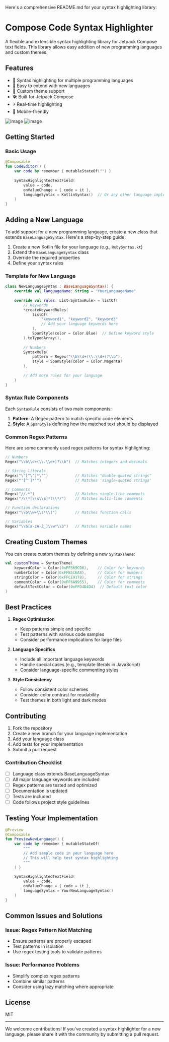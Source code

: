 Here's a comprehensive README.md for your syntax highlighting library:



# Compose Code Syntax Highlighter

A flexible and extensible syntax highlighting library for Jetpack Compose text fields. This library allows easy addition of new programming languages and custom themes.

## Features

- 🎨 Syntax highlighting for multiple programming languages
- 🔌 Easy to extend with new languages
- 🎯 Custom theme support
- 🛠 Built for Jetpack Compose
- ⚡ Real-time highlighting
- 📱 Mobile-friendly

![image](/docs/s1.png)
![image](/docs/s2.png)


## Getting Started

### Basic Usage

```kotlin
@Composable
fun CodeEditor() {
    var code by remember { mutableStateOf("") }
    
    SyntaxHighlightedTextField(
        value = code,
        onValueChange = { code = it },
        languageSyntax = KotlinSyntax()  // Or any other language implementation
    )
}
```
## Adding a New Language

To add support for a new programming language, create a new class that extends `BaseLanguageSyntax`. Here's a step-by-step guide:

1. Create a new Kotlin file for your language (e.g., `RubySyntax.kt`)
2. Extend the `BaseLanguageSyntax` class
3. Override the required properties
4. Define your syntax rules

### Template for New Language

```kotlin
class NewLanguageSyntax : BaseLanguageSyntax() {
    override val languageName: String = "YourLanguageName"
    
    override val rules: List<SyntaxRule> = listOf(
        // Keywords
        *createKeywordRules(
            listOf(
                "keyword1", "keyword2", "keyword3"
                // Add your language keywords here
            ),
            SpanStyle(color = Color.Blue)  // Define keyword style
        ).toTypedArray(),
        
        // Numbers
        SyntaxRule(
            pattern = Regex("\\b\\d+(\\.\\d+)?\\b"),
            style = SpanStyle(color = Color.Magenta)
        ),
        
        // Add more rules for your language
    )
}
```

### Syntax Rule Components

Each `SyntaxRule` consists of two main components:

1. **Pattern**: A Regex pattern to match specific code elements
2. **Style**: A `SpanStyle` defining how the matched text should be displayed

### Common Regex Patterns

Here are some commonly used regex patterns for syntax highlighting:

```kotlin
// Numbers
Regex("\\b\\d+(\\.\\d+)?\\b")  // Matches integers and decimals

// String literals
Regex("\"[^\"]*\"")            // Matches "double-quoted strings"
Regex("'[^']*'")               // Matches 'single-quoted strings'

// Comments
Regex("//.*")                  // Matches single-line comments
Regex("/\\*[\\s\\S]*?\\*/")    // Matches multi-line comments

// Function declarations
Regex("\\b\\w+\\s*\\(")        // Matches function calls

// Variables
Regex("\\b[a-zA-Z_]\\w*\\b")   // Matches variable names
```

## Creating Custom Themes

You can create custom themes by defining a new `SyntaxTheme`:

```kotlin
val customTheme = SyntaxTheme(
    keywordColor = Color(0xFF569CD6),    // Color for keywords
    numberColor = Color(0xFFB5CEA8),     // Color for numbers
    stringColor = Color(0xFFCE9178),     // Color for strings
    commentColor = Color(0xFF6A9955),    // Color for comments
    defaultTextColor = Color(0xFFD4D4D4)  // Default text color
)
```

## Best Practices

1. **Regex Optimization**
    - Keep patterns simple and specific
    - Test patterns with various code samples
    - Consider performance implications for large files

2. **Language Specifics**
    - Include all important language keywords
    - Handle special cases (e.g., template literals in JavaScript)
    - Consider language-specific commenting styles

3. **Style Consistency**
    - Follow consistent color schemes
    - Consider color contrast for readability
    - Test themes in both light and dark modes

## Contributing

1. Fork the repository
2. Create a new branch for your language implementation
3. Add your language class
4. Add tests for your implementation
5. Submit a pull request

### Contribution Checklist

- [ ] Language class extends BaseLanguageSyntax
- [ ] All major language keywords are included
- [ ] Regex patterns are tested and optimized
- [ ] Documentation is updated
- [ ] Tests are included
- [ ] Code follows project style guidelines

## Testing Your Implementation

```kotlin
@Preview
@Composable
fun PreviewNewLanguage() {
    var code by remember { mutableStateOf(
        """
        // Add sample code in your language here
        // This will help test syntax highlighting
        """
    ) }
    
    SyntaxHighlightedTextField(
        value = code,
        onValueChange = { code = it },
        languageSyntax = YourNewLanguageSyntax()
    )
}
```

## Common Issues and Solutions

### Issue: Regex Pattern Not Matching
- Ensure patterns are properly escaped
- Test patterns in isolation
- Use regex testing tools to validate patterns

### Issue: Performance Problems
- Simplify complex regex patterns
- Combine similar patterns
- Consider using lazy matching where appropriate

## License
MIT



---

We welcome contributions! If you've created a syntax highlighter for a new language, please share it with the community by submitting a pull request.

